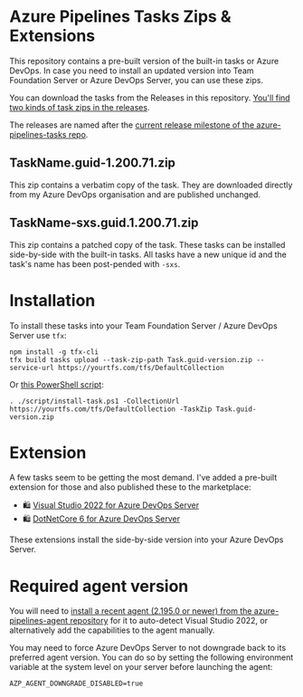 # Azure Pipelines Tasks Zips & Extensions

This repository contains a pre-built version of the built-in tasks or Azure DevOps. In case you need to install an updated version into Team Foundation Server or Azure DevOps Server, you can use these zips.

You can download the tasks from the Releases in this repository. [You'll find two kinds of task zips in the releases](https://github.com/jessehouwing/azure-pipelines-tasks-zips/releases/latest).

The releases are named after the [current release milestone of the azure-pipelines-tasks repo](https://github.com/microsoft/azure-pipelines-tasks/branches/all?query=releases%2Fm).

## TaskName.guid-1.200.71.zip

This zip contains a verbatim copy of the task. They are downloaded directly from my Azure DevOps organisation and are published unchanged.

## TaskName-sxs.guid.1.200.71.zip

This zip contains a patched copy of the task. These tasks can be installed side-by-side with the built-in tasks. All tasks have a new unique id and the task's name has been post-pended with `-sxs`.

# Installation

To install these tasks into your Team Foundation Server / Azure DevOps Server use `tfx`:

```
npm install -g tfx-cli
tfx build tasks upload --task-zip-path Task.guid-version.zip --service-url https://yourtfs.com/tfs/DefaultCollection
```

Or [this PowerShell script](./scripts/install-task.ps1):

```
. ./script/install-task.ps1 -CollectionUrl https://yourtfs.com/tfs/DefaultCollection -TaskZip Task.guid-version.zip
```
# Extension

A few tasks seem to be getting the most demand. I've added a pre-built extension for those and also published these to the marketplace:

 * 🛍️ [Visual Studio 2022 for Azure DevOps Server](https://marketplace.visualstudio.com/items?itemName=jessehouwing.visualstudio)
 * 🛍️ [DotNetCore 6 for Azure DevOps Server](https://marketplace.visualstudio.com/items?itemName=jessehouwing.dotnetcore)

These extensions install the side-by-side version into your Azure DevOps Server.

# Required agent version

You will need to [install a recent agent (2.195.0 or newer) from the azure-pipelines-agent repository](https://github.com/microsoft/azure-pipelines-agent/releases) for it to auto-detect Visual Studio 2022, or alternatively add the capabilities to the agent manually.

You may need to force Azure DevOps Server to not downgrade back to its preferred agent version. You can do so by setting the following environment variable at the system level on your server before launching the agent:

```
AZP_AGENT_DOWNGRADE_DISABLED=true
```
